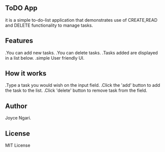 ## ToDO App
it is  a simple to-do-list application that demonstrates use of CREATE,READ and DELETE functionality to manage tasks.

## Features
.You can add new tasks.
.You can delete tasks.
.Tasks added are displayed in a list below.
.simple User friendly UI.

## How it works
.Type a task you would wish on the input field.
.Click the 'add' button to add the task to the list.
.Click 'delete' button to remove task from the field.

## Author
Joyce Ngari.
## License
MIT License

